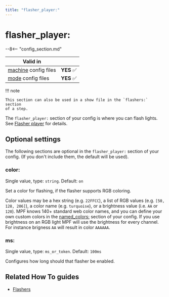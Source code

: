 ```yaml
---
title: "flasher_player:"
---
```


# flasher_player:


--8<-- "config_section.md"

| Valid in | |
|-----|:----:|
|[machine](instructions/machine_config.md) config files |**YES** :white_check_mark:|
|[mode](instructions/mode_config.md) config files|**YES** :white_check_mark:|

!!! note

    This section can also be used in a show file in the `flashers:` section
    of a step.

The `flasher_player:` section of your config is where you can flash
lights. See [Flasher player](../config_players/flasher_player.md) for details.

## Optional settings

The following sections are optional in the `flasher_player:` section of
your config. (If you don't include them, the default will be used).

### color:

Single value, type: `string`. Default: `on`

Set a color for flashing, if the flasher supports RGB coloring.

Color values may be a hex string (e.g. `22FFCC`), a list of RGB values
(e.g. `[50, 128, 206]`), a color name (e.g. `turquoise`), or a
brightness value (i.e. `AA` or `120`). MPF knows 140+ standard web color
names, and you can define your own custom colors in the
[named_colors:](named_colors.md) section of your
config. If you use brightness on an RGB light MPF will use the
brightness for every channel. For instance brigness `AA` will result in
color `AAAAAA`.

### ms:

Single value, type: `ms_or_token`. Default: `100ms`

Configures how long should that flasher be enabled.

## Related How To guides

* [Flashers](../mechs/lights/flashers.md)
